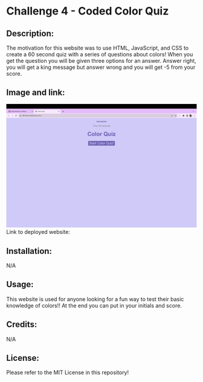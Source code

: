 # Challenge 4 - Coded Color Quiz

## Description:
The motivation for this website was to use HTML, JavaScript, and CSS to create a 60 second quiz with a series of questions about colors! When you get the question you will be given three options for an answer. Answer right, you will get a king message but answer wrong and you will get -5 from your score. 

## Image and link:
![Alt text](quiz-screenshot.png)
Link to deployed website: 

## Installation:
N/A

## Usage:
This website is used for anyone looking for a fun way to test their basic knowledge of colors!! At the end you can put in your initials and score.

## Credits:
N/A

## License:
Please refer to the MIT License in this repository!